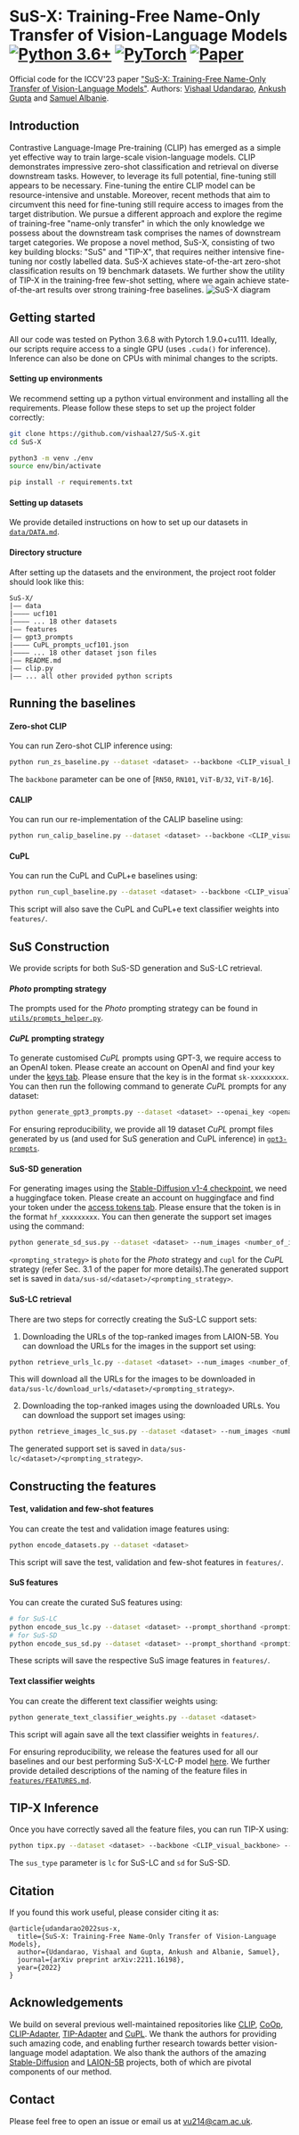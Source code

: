 # SuS-X: Training-Free Name-Only Transfer of Vision-Language Models [![Python 3.6+](https://img.shields.io/badge/python-3.6+-blue.svg)](https://www.python.org/downloads/release/python-360/) [![PyTorch](https://img.shields.io/badge/PyTorch-grey.svg?logo=PyTorch)](https://pytorch.org/blog/pytorch-1.9-released/) [![Paper](http://img.shields.io/badge/paper-arxiv.2211.16198-B31B1B.svg)](https://arxiv.org/abs/2211.16198)

Official code for the ICCV'23 paper ["SuS-X: Training-Free Name-Only Transfer of Vision-Language Models"](https://vishaal27.github.io/SuS-X-webpage/). Authors: [Vishaal Udandarao](http://vishaal27.github.io/), [Ankush Gupta](https://ankushgupta.org/) and [Samuel Albanie](http://samuelalbanie.com/).

## Introduction
Contrastive Language-Image Pre-training (CLIP) has emerged as a simple yet effective way to train large-scale vision-language models. CLIP demonstrates impressive zero-shot classification and retrieval on diverse downstream tasks. However, to leverage its full potential, fine-tuning still appears to be necessary. Fine-tuning the entire CLIP model can be resource-intensive and unstable. Moreover, recent methods that aim to circumvent this need for
fine-tuning still require access to images from the target distribution. We pursue a different approach and explore the regime of training-free "name-only transfer" in which the only knowledge we possess about the downstream task comprises the names of downstream target categories. We propose a novel method, SuS-X, consisting of two key building blocks: "SuS" and "TIP-X", that requires neither intensive fine-tuning nor costly labelled data. SuS-X achieves state-of-the-art zero-shot classification results on 19 benchmark datasets. We further show the utility of TIP-X in the training-free few-shot setting, where we again achieve state-of-the-art results over strong training-free baselines.
![SuS-X diagram](https://github.com/vishaal27/SuS-X/blob/main/figs/cvpr-susx-diagram.png)

## Getting started
All our code was tested on Python 3.6.8 with Pytorch 1.9.0+cu111. Ideally, our scripts require access to a single GPU (uses `.cuda()` for inference). Inference can also be done on CPUs with minimal changes to the scripts.

#### Setting up environments
We recommend setting up a python virtual environment and installing all the requirements. Please follow these steps to set up the project folder correctly:

```bash
git clone https://github.com/vishaal27/SuS-X.git
cd SuS-X

python3 -m venv ./env
source env/bin/activate

pip install -r requirements.txt
```

#### Setting up datasets
We provide detailed instructions on how to set up our datasets in [`data/DATA.md`](https://github.com/vishaal27/SuS-X/blob/main/data/DATA.md).

#### Directory structure
After setting up the datasets and the environment, the project root folder should look like this:
```
SuS-X/
|–– data
|–––– ucf101
|–––– ... 18 other datasets
|–– features
|–– gpt3_prompts
|–––– CuPL_prompts_ucf101.json
|–––– ... 18 other dataset json files
|–– README.md
|–– clip.py
|–– ... all other provided python scripts
```

## Running the baselines

#### Zero-shot CLIP
You can run Zero-shot CLIP inference using:
```bash
python run_zs_baseline.py --dataset <dataset> --backbone <CLIP_visual_backbone>
```
The `backbone` parameter can be one of [`RN50`, `RN101`, `ViT-B/32`, `ViT-B/16`].

#### CALIP
You can run our re-implementation of the CALIP baseline using:
```bash
python run_calip_baseline.py --dataset <dataset> --backbone <CLIP_visual_backbone>
```

#### CuPL
You can run the CuPL and CuPL+e baselines using:
```bash
python run_cupl_baseline.py --dataset <dataset> --backbone <CLIP_visual_backbone>
```
This script will also save the CuPL and CuPL+e text classifier weights into `features/`.

## SuS Construction
We provide scripts for both SuS-SD generation and SuS-LC retrieval.

#### *Photo* prompting strategy
The prompts used for the *Photo* prompting strategy can be found in [`utils/prompts_helper.py`](https://github.com/vishaal27/SuS-X/blob/main/utils/prompts_helper.py).

#### *CuPL* prompting strategy
To generate customised *CuPL* prompts using GPT-3, we require access to an OpenAI token. Please create an account on OpenAI and find your key under the [keys tab](https://beta.openai.com/account/api-keys). Please ensure that the key is in the format `sk-xxxxxxxxx`.
You can then run the following command to generate *CuPL* prompts for any dataset:
```bash
python generate_gpt3_prompts.py --dataset <dataset> --openai_key <openai_key>
```
For ensuring reproducibility, we provide all 19 dataset *CuPL* prompt files generated by us (and used for SuS generation and CuPL inference) in [`gpt3-prompts`](https://github.com/vishaal27/SuS-X/tree/main/gpt3_prompts).

#### SuS-SD generation
For generating images using the [Stable-Diffusion v1-4 checkpoint](https://huggingface.co/CompVis/stable-diffusion-v1-4), we need a huggingface token. Please create an account on huggingface and find your token under the [access tokens tab](https://huggingface.co/settings/tokens). Please ensure that the token is in the format `hf_xxxxxxxxx`.
You can then generate the support set images using the command:
```bash
python generate_sd_sus.py --dataset <dataset> --num_images <number_of_images_per_class> --prompt_shorthand <prompting_strategy> --huggingface_key <huggingface_token>
```
`<prompting_strategy>` is `photo` for the *Photo* strategy and `cupl` for the *CuPL* strategy (refer Sec. 3.1 of the paper for more details).The generated support set is saved in `data/sus-sd/<dataset>/<prompting_strategy>`.

#### SuS-LC retrieval
There are two steps for correctly creating the SuS-LC support sets: 
1. Downloading the URLs of the top-ranked images from LAION-5B. You can download the URLs for the images in the support set using:
```bash
python retrieve_urls_lc.py --dataset <dataset> --num_images <number_of_image_urls_per_class> --prompt_shorthand <prompting_strategy>
```
This will download all the URLs for the images to be downloaded in `data/sus-lc/download_urls/<dataset>/<prompting_strategy>`.

2. Downloading the top-ranked images using the downloaded URLs. You can download the support set images using:
```bash
python retrieve_images_lc_sus.py --dataset <dataset> --num_images <number_of_images_per_class> --prompt_shorthand <prompting_strategy>
```
The generated support set is saved in `data/sus-lc/<dataset>/<prompting_strategy>`.

## Constructing the features

#### Test, validation and few-shot features
You can create the test and validation image features using:
```bash
python encode_datasets.py --dataset <dataset>
```
This script will save the test, validation and few-shot features in `features/`.

#### SuS features
You can create the curated SuS features using:
```bash
# for SuS-LC
python encode_sus_lc.py --dataset <dataset> --prompt_shorthand <prompting_strategy>
# for SuS-SD
python encode_sus_sd.py --dataset <dataset> --prompt_shorthand <prompting_strategy>
```
These scripts will save the respective SuS image features in `features/`.

#### Text classifier weights
You can create the different text classifier weights using:
```bash
python generate_text_classifier_weights.py --dataset <dataset>
```
This script will again save all the text classifier weights in `features/`.

For ensuring reproducibility, we release the features used for all our baselines and our best performing SuS-X-LC-P model [here](https://drive.google.com/drive/u/0/folders/1nzRf13Ha1gvKP_n_4a_JreplA0QkHGBh). We further provide detailed descriptions of the naming of the feature files in [`features/FEATURES.md`](https://github.com/vishaal27/SuS-X/blob/main/features/FEATURES.md).

## TIP-X Inference
Once you have correctly saved all the feature files, you can run TIP-X using:
```bash
python tipx.py --dataset <dataset> --backbone <CLIP_visual_backbone> --prompt_shorthand <prompting_strategy> --sus_type <SuS_type>
```
The `sus_type` parameter is `lc` for SuS-LC and `sd` for SuS-SD.

## Citation
If you found this work useful, please consider citing it as:
```
@article{udandarao2022sus-x,
  title={SuS-X: Training-Free Name-Only Transfer of Vision-Language Models},
  author={Udandarao, Vishaal and Gupta, Ankush and Albanie, Samuel},
  journal={arXiv preprint arXiv:2211.16198},
  year={2022}
}
```

## Acknowledgements
We build on several previous well-maintained repositories like [CLIP](https://github.com/openai/CLIP/tree/main/clip), [CoOp](https://github.com/KaiyangZhou/CoOp/), [CLIP-Adapter](https://github.com/gaopengcuhk/CLIP-Adapter), [TIP-Adapter](https://github.com/gaopengcuhk/Tip-Adapter/) and [CuPL](https://github.com/sarahpratt/CuPL). We thank the authors for providing such amazing code, and enabling further research towards better vision-language model adaptation. We also thank the authors of the amazing [Stable-Diffusion](https://stability.ai/blog/stable-diffusion-public-release) and [LAION-5B](https://laion.ai/blog/laion-5b/) projects, both of which are pivotal components of our method.

## Contact
Please feel free to open an issue or email us at [vu214@cam.ac.uk](mailto:vu214@cam.ac.uk).
